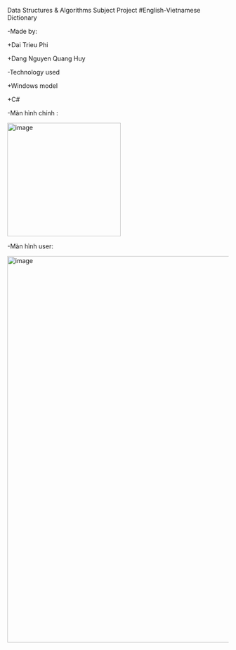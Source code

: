 Data Structures & Algorithms Subject Project
#English-Vietnamese Dictionary


-Made by:


+Dai Trieu Phi


+Dang Nguyen Quang Huy


-Technology used


+Windows model



+C#


-Màn hình chính :


<img width="258" alt="image" src="https://github.com/huydeptrai1/English-Vietnamese-Dictionary/assets/117000361/fb7169dc-a201-45a4-9957-7a14712b6242">

-Màn hình user:

<img width="879" alt="image" src="https://github.com/huydeptrai1/English-Vietnamese-Dictionary/assets/117000361/ed65b543-7779-49b6-ba0d-944d6192e764">


